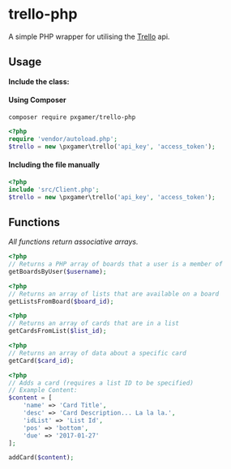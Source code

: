 # trello-php

A simple PHP wrapper for utilising the [Trello](https://developers.trello.com) api.

## Usage

__Include the class:__

#### Using Composer  
`composer require pxgamer/trello-php`  
```php
<?php
require 'vendor/autoload.php';
$trello = new \pxgamer\trello('api_key', 'access_token');
```

#### Including the file manually  
```php
<?php
include 'src/Client.php';
$trello = new \pxgamer\trello('api_key', 'access_token');
```

## Functions

_All functions return associative arrays._

```php
<?php
// Returns a PHP array of boards that a user is a member of
getBoardsByUser($username);
```
```php
<?php
// Returns an array of lists that are available on a board
getListsFromBoard($board_id);
```
```php
<?php
// Returns an array of cards that are in a list
getCardsFromList($list_id);
```
```php
<?php
// Returns an array of data about a specific card
getCard($card_id);
```
```php
<?php
// Adds a card (requires a list ID to be specified)
// Example Content:
$content = [
	'name' => 'Card Title',
	'desc' => 'Card Description... La la la.',
	'idList' => 'List Id',
	'pos' => 'bottom',
    'due' => '2017-01-27'
];

addCard($content);
```